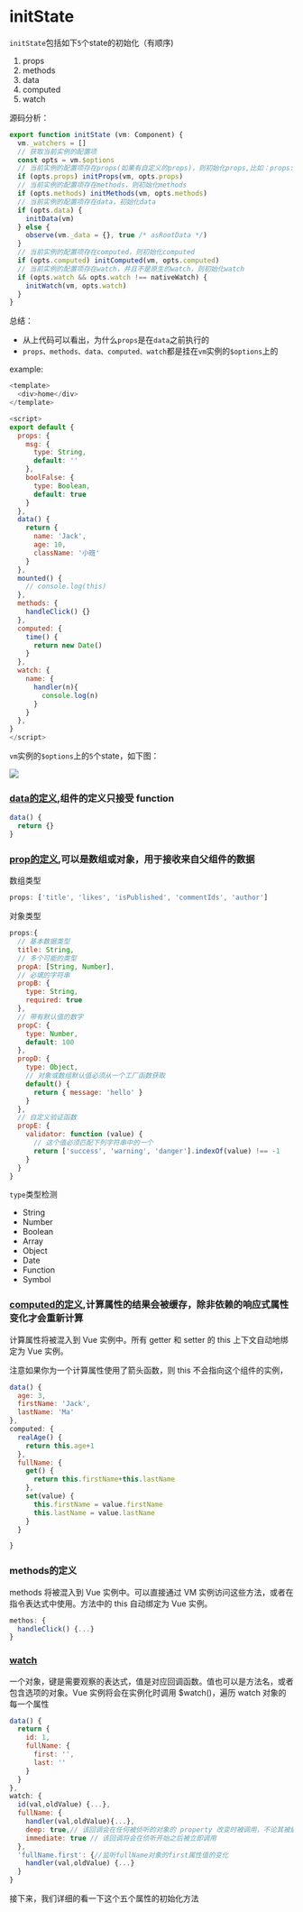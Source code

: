 # initState

`initState`包括如下`5`个state的初始化（有顺序)

1. props
2. methods
3. data
4. computed
5. watch

源码分析：

```javascript
export function initState (vm: Component) {
  vm._watchers = []
  // 获取当前实例的配置项
  const opts = vm.$options
  // 当前实例的配置项存在props(如果有自定义的props)，则初始化props,比如：props:{type: String,default: ''}
  if (opts.props) initProps(vm, opts.props)
  // 当前实例的配置项存在methods，则初始化methods
  if (opts.methods) initMethods(vm, opts.methods)
  // 当前实例的配置项存在data，初始化data
  if (opts.data) {
    initData(vm)
  } else {
    observe(vm._data = {}, true /* asRootData */)
  }
  // 当前实例的配置项存在computed，则初始化computed
  if (opts.computed) initComputed(vm, opts.computed)
  // 当前实例的配置项存在watch，并且不是原生的watch，则初始化watch
  if (opts.watch && opts.watch !== nativeWatch) {
    initWatch(vm, opts.watch)
  }
}
```

总结：

* 从上代码可以看出，为什么`props`是在`data`之前执行的
* `props、methods、data、computed、watch`都是挂在`vm`实例的`$options`上的

example:

``` javascript
<template>
  <div>home</div>
</template>

<script>
export default {
  props: {
    msg: {
      type: String,
      default: ''
    },
    boolFalse: {
      type: Boolean,
      default: true
    }
  },
  data() {
    return {
      name: 'Jack',
      age: 10,
      className: '小班'
    }
  },
  mounted() {
    // console.log(this)
  },
  methods: {
    handleClick() {}
  },
  computed: {
    time() {
      return new Date()
    }
  },
  watch: {
    name: {
      handler(n){
        console.log(n)
      }
    }
  },
}
</script>

```

`vm`实例的`$options`上的`5`个state，如下图：

<img src="./images/initState.jpg">

### [data的定义](https://cn.vuejs.org/v2/api/#data),组件的定义只接受 function

``` javascript
data() {
  return {}
}
```

### [prop的定义](https://cn.vuejs.org/v2/api/#props),可以是数组或对象，用于接收来自父组件的数据

数组类型

```javascript
props: ['title', 'likes', 'isPublished', 'commentIds', 'author']
```

对象类型

```javascript
props:{
  // 基本数据类型
  title: String,
  // 多个可能的类型
  propA: [String, Number],
  // 必填的字符串
  propB: {
    type: String,
    required: true
  },
  // 带有默认值的数字
  propC: {
    type: Number,
    default: 100
  },
  propD: {
    type: Object,
    // 对象或数组默认值必须从一个工厂函数获取
    default() {
      return { message: 'hello' }
    }
  },
  // 自定义验证函数
  propE: {
    validator: function (value) {
      // 这个值必须匹配下列字符串中的一个
      return ['success', 'warning', 'danger'].indexOf(value) !== -1
    }
  }
}
```

`type`类型检测

- String
- Number
- Boolean
- Array
- Object
- Date
- Function
- Symbol

### [computed的定义](https://cn.vuejs.org/v2/api/#props),计算属性的结果会被缓存，除非依赖的响应式属性变化才会重新计算

计算属性将被混入到 Vue 实例中。所有 getter 和 setter 的 this 上下文自动地绑定为 Vue 实例。

注意如果你为一个计算属性使用了箭头函数，则 this 不会指向这个组件的实例，

``` javascript
data() {
  age: 3,
  firstName: 'Jack',
  lastName: 'Ma'
},
computed: {
  realAge() {
    return this.age+1
  },
  fullName: {
    get() {
      return this.firstName+this.lastName
    },
    set(value) {
      this.firstName = value.firstName
      this.lastName = value.lastName
    }
  }

}
```

### methods的定义

methods 将被混入到 Vue 实例中。可以直接通过 VM 实例访问这些方法，或者在指令表达式中使用。方法中的 this 自动绑定为 Vue 实例。

``` javascript
methos: {
  handleClick() {...}
}
```

### [watch](https://cn.vuejs.org/v2/api/#watch)

一个对象，键是需要观察的表达式，值是对应回调函数。值也可以是方法名，或者包含选项的对象。Vue 实例将会在实例化时调用 $watch()，遍历 watch 对象的每一个属性

``` javascript
data() {
  return {
    id: 1,
    fullName: {
      first: '',
      last: ''
    }
  }
},
watch: {
  id(val,oldValue) {...},
  fullName: {
    handler(val,oldValue){...},
    deep: true,// 该回调会在任何被侦听的对象的 property 改变时被调用，不论其被嵌套多深
    immediate: true // 该回调将会在侦听开始之后被立即调用
  },
  'fullName.first': {//监听fullName对象的first属性值的变化
    handler(val,oldValue) {...}
  } 
}
```

接下来，我们详细的看一下这个五个属性的初始化方法
